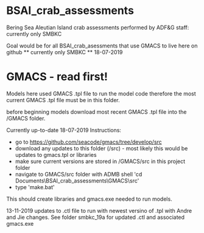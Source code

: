 # BSAI_crab_assessments
Bering Sea Aleutian Island crab assessments performed by ADF&amp;G staff:  currently only SMBKC

Goal would be for all BSAI_crab_asessments that use GMACS to live here on github 
** currently only SMBKC ** 18-07-2019


# GMACS - read first!
 
Models here used GMACS .tpl file to run the model code therefore the most current GMACS .tpl file must be in this folder.

before beginning models download most recent GMACS .tpl file into the /GMACS folder. 

Currently up-to-date 18-07-2019
Instructions:
- go to https://github.com/seacode/gmacs/tree/develop/src
- download any updates to this folder (/src) - most likely this would be updates to gmacs.tpl or libraries
- make sure current versions are stored in /GMACS/src in this project folder
- navigate to GMACS/src folder with ADMB shell 'cd Documents\BSAI_crab_assessments\GMACS\src'
- type 'make.bat'

This should create libraries and gmacs.exe needed to run models.

13-11-2019
updates to .ctl file to run with newest versino of .tpl with Andre and Jie changes.  See folder smbkc_19a for updated .ctl and associated gmacs.exe
